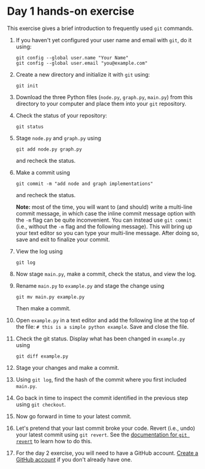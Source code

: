 # Day 1 hands-on exercise

This exercise gives a brief introduction to frequently used `git` commands.

1. If you haven't yet configured your user name and email with `git`, do it
using:

    ```shell
    git config --global user.name "Your Name"
    git config --global user.email "you@example.com"
    ```

1. Create a new directory and initialize it with `git` using:

    ```shell
    git init
    ```

1. Download the three Python files (`node.py`, `graph.py`, `main.py`) from this
directory to your computer and place them into your `git` repository.

1. Check the status of your repository:

    ```shell
    git status
    ```

1. Stage `node.py` and `graph.py` using

    ```shell
    git add node.py graph.py
    ```

    and recheck the status.

1. Make a commit using

    ```shell
    git commit -m "add node and graph implementations"
    ```

    and recheck the status.

    **Note:** most of the time, you will want to (and should) write a multi-line
    commit message, in which case the inline commit message option with the `-m`
    flag can be quite inconvenient. You can instead use `git commit` (i.e.,
    without the `-m` flag and the following message). This will bring up your
    text editor so you can type your multi-line message. After doing so, save
    and exit to finalize your commit.

1. View the log using

    ```shell
    git log
    ```

1. Now stage `main.py`, make a commit, check the status, and view the log.

1. Rename `main.py` to `example.py` and stage the change using

    ```shell
    git mv main.py example.py
    ```

    Then make a commit.

1. Open `example.py` in a text editor and add the following line at the top of
the file: `# this is a simple python example`. Save and close the file.

1. Check the git status. Display what has been changed in `example.py` using

    ```shell
    git diff example.py
    ```

1. Stage your changes and make a commit.

1. Using `git log`, find the hash of the commit where you first included
`main.py`.

1. Go back in time to inspect the commit identified in the previous step using
`git checkout`.

1. Now go forward in time to your latest commit.

1. Let's pretend that your last commit broke your code.
Revert (i.e., undo) your latest commit using `git revert`. See the
[documentation for `git revert`](https://git-scm.com/docs/git-revert.html)
to learn how to do this.

1. For the day 2 exercise, you will need to have a GitHub account.
[Create a GitHub account](https://github.com/) if you don't already have one.
